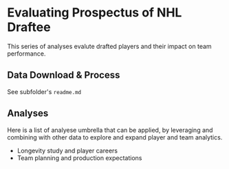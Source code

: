 # Evaluating Prospectus of NHL Draftee
This series of analyses evalute drafted players and their impact on team performance.

## Data Download & Process
See subfolder's `readme.md`

## Analyses
Here is a list of analyese umbrella that can be applied, by leveraging and combining with other data to explore and expand player and team analytics. 

 * Longevity study and player careers
 * Team planning and production expectations